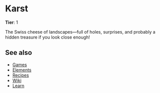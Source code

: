 # Karst

**Tier**: 1

The Swiss cheese of landscapes—full of holes, surprises, and probably a hidden treasure if you look close enough!

## See also

* [Games](/wiki/games)
* [Elements](/wiki/elements)
* [Recipes](/wiki/recipes)
* [Wiki](/wiki/index)
* [Learn](/learn/index)